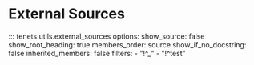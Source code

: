 # External Sources

::: tenets.utils.external_sources
    options:
        show_source: false
        show_root_heading: true
        members_order: source
        show_if_no_docstring: false
        inherited_members: false
        filters:
          - "!^_"
          - "!^test"

